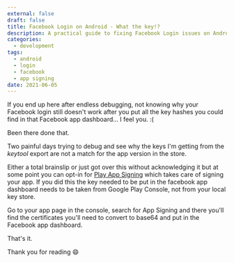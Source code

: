```yaml
---
external: false
draft: false
title: Facebook Login on Android - What the key!?
description: A practical guide to fixing Facebook Login issues on Android when using Play App Signing, including how to correctly generate and configure key hashes.
categories:
  - development
tags:
  - android
  - login
  - facebook
  - app signing
date: 2021-06-05
---
```


If you end up here after endless debugging, not knowing why your Facebook login still doesn't work after you put all the key hashes you could find in that Facebook app dashboard... I feel you. :(

Been there done that.

Two painful days trying to debug and see why the keys I'm getting from the _keytool_ export are not a match for the app version in the store.

Either a total brainslip or just got over this without acknowledging it but at some point you can opt-in for [Play App Signing](https://developer.android.com/studio/publish/app-signing) which takes care of signing your app. If you did this the key needed to be put in the facebook app dashboard needs to be taken from Google Play Console, not from your local key store.

Go to your app page in the console, search for App Signing and there you'll find the certificates you'll need to convert to base64 and put in the Facebook app dashboard.

That's it.

Thank you for reading 😄
